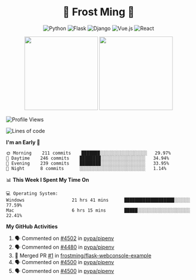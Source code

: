 <h1 align="center">🦄 Frost Ming 🐍</h1>

<div align="center">

![Python](https://img.shields.io/badge/-Python-%233776ab?logo=python&style=for-the-badge&logoColor=white)
![Flask](https://img.shields.io/badge/-Flask-%23eeeeee?logo=flask&style=for-the-badge&logoColor=black)
![Django](https://img.shields.io/badge/-Django-%23092E20?logo=django&style=for-the-badge&logoColor=white)
![Vue.js](https://img.shields.io/badge/-Vue.js-%234fc08d?logo=vue.js&style=for-the-badge&logoColor=white)
![React](https://img.shields.io/badge/-React-%2357d8fb?logo=react&style=for-the-badge&logoColor=white)

</div>

<p align="center">
  <img height="200" src="https://github-readme-stats.vercel.app/api?username=frostming&show_icons=true&theme=dracula&include_all_commits=true" />
  <img height="200" src="https://github-readme-stats.vercel.app/api/top-langs/?username=frostming&theme=dracula&show_icons=true" />
</p>

<!--START_SECTION:waka-->
![Profile Views](http://img.shields.io/badge/Profile%20Views-75-blue)

![Lines of code](https://img.shields.io/badge/From%20Hello%20World%20I%27ve%20Written-13.9%20million%20lines%20of%20code-blue)

**I'm an Early 🐤** 

```text
🌞 Morning    211 commits    ███████░░░░░░░░░░░░░░░░░░   29.97% 
🌆 Daytime    246 commits    ████████░░░░░░░░░░░░░░░░░   34.94% 
🌃 Evening    239 commits    ████████░░░░░░░░░░░░░░░░░   33.95% 
🌙 Night      8 commits      ░░░░░░░░░░░░░░░░░░░░░░░░░   1.14%

```


📊 **This Week I Spent My Time On** 

```text
💻 Operating System: 
Windows                  21 hrs 41 mins      ███████████████████░░░░░░   77.59% 
Mac                      6 hrs 15 mins       █████░░░░░░░░░░░░░░░░░░░░   22.41%

```


<!--END_SECTION:waka-->

**My GitHub Activities**

<!--START_SECTION:activity-->
1. 🗣 Commented on [#4502](https://github.com/pypa/pipenv/issues/4502) in [pypa/pipenv](https://github.com/pypa/pipenv)
2. 🗣 Commented on [#4480](https://github.com/pypa/pipenv/issues/4480) in [pypa/pipenv](https://github.com/pypa/pipenv)
3. 🎉 Merged PR [#1](https://github.com/frostming/flask-webconsole-example/pull/1) in [frostming/flask-webconsole-example](https://github.com/frostming/flask-webconsole-example)
4. 🗣 Commented on [#4500](https://github.com/pypa/pipenv/issues/4500) in [pypa/pipenv](https://github.com/pypa/pipenv)
5. 🗣 Commented on [#4500](https://github.com/pypa/pipenv/issues/4500) in [pypa/pipenv](https://github.com/pypa/pipenv)
<!--END_SECTION:activity-->
